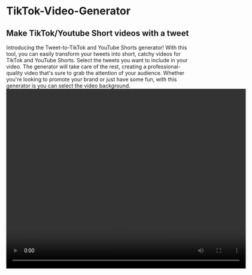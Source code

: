 # TikTok-Video-Generator
## Make TikTok/Youtube Short videos with a tweet

Introducing the Tweet-to-TikTok and YouTube Shorts generator! With this tool, you can easily transform your tweets into short, catchy videos for TikTok and YouTube Shorts. Select the tweets you want to include in your video. The generator will take care of the rest, creating a professional-quality video that's sure to grab the attention of your audience. Whether you're looking to promote your brand or just have some fun, with this generator is you can select the video background. 
<video src="https://www.tiktok.com/@tv.clip4/video/7180400064999836933?is_copy_url=1&is_from_webapp=v1" width="640" height="480" controls>
  Your browser does not support the video tag.
</video>

